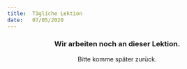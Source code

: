 ```yaml
---
title:  Tägliche Lektion
date:   07/05/2020
---
```


### <center>Wir arbeiten noch an dieser Lektion.</center>
<center>Bitte komme später zurück.</center>